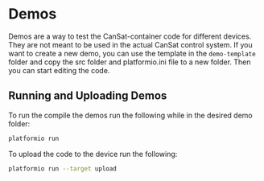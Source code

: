 # Demos
Demos are a way to test the CanSat-container code for different devices. They are not meant to be used in the actual CanSat control system. If you want to create a new demo, you can use the template in the `demo-template` folder and copy the src folder and platformio.ini file to a new folder. Then you can start editing the code.


## Running and Uploading Demos
To run the compile the demos run the following while in the desired demo folder:
```bash
platformio run
```

To upload the code to the device run the following:
```bash
platformio run --target upload
```